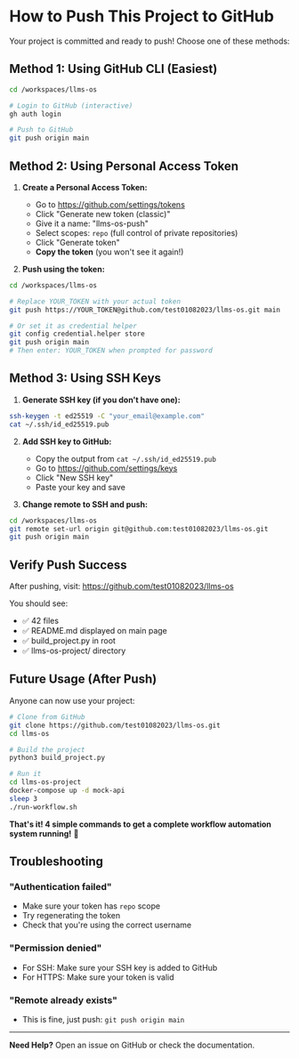 # How to Push This Project to GitHub

Your project is committed and ready to push! Choose one of these methods:

## Method 1: Using GitHub CLI (Easiest)

```bash
cd /workspaces/llms-os

# Login to GitHub (interactive)
gh auth login

# Push to GitHub
git push origin main
```

## Method 2: Using Personal Access Token

1. **Create a Personal Access Token:**
   - Go to https://github.com/settings/tokens
   - Click "Generate new token (classic)"
   - Give it a name: "llms-os-push"
   - Select scopes: `repo` (full control of private repositories)
   - Click "Generate token"
   - **Copy the token** (you won't see it again!)

2. **Push using the token:**
```bash
cd /workspaces/llms-os

# Replace YOUR_TOKEN with your actual token
git push https://YOUR_TOKEN@github.com/test01082023/llms-os.git main

# Or set it as credential helper
git config credential.helper store
git push origin main
# Then enter: YOUR_TOKEN when prompted for password
```

## Method 3: Using SSH Keys

1. **Generate SSH key (if you don't have one):**
```bash
ssh-keygen -t ed25519 -C "your_email@example.com"
cat ~/.ssh/id_ed25519.pub
```

2. **Add SSH key to GitHub:**
   - Copy the output from `cat ~/.ssh/id_ed25519.pub`
   - Go to https://github.com/settings/keys
   - Click "New SSH key"
   - Paste your key and save

3. **Change remote to SSH and push:**
```bash
cd /workspaces/llms-os
git remote set-url origin git@github.com:test01082023/llms-os.git
git push origin main
```

## Verify Push Success

After pushing, visit:
https://github.com/test01082023/llms-os

You should see:
- ✅ 42 files
- ✅ README.md displayed on main page
- ✅ build_project.py in root
- ✅ llms-os-project/ directory

## Future Usage (After Push)

Anyone can now use your project:

```bash
# Clone from GitHub
git clone https://github.com/test01082023/llms-os.git
cd llms-os

# Build the project
python3 build_project.py

# Run it
cd llms-os-project
docker-compose up -d mock-api
sleep 3
./run-workflow.sh
```

**That's it! 4 simple commands to get a complete workflow automation system running!** 🎉

## Troubleshooting

### "Authentication failed"
- Make sure your token has `repo` scope
- Try regenerating the token
- Check that you're using the correct username

### "Permission denied"
- For SSH: Make sure your SSH key is added to GitHub
- For HTTPS: Make sure your token is valid

### "Remote already exists"
- This is fine, just push: `git push origin main`

---

**Need Help?** Open an issue on GitHub or check the documentation.

